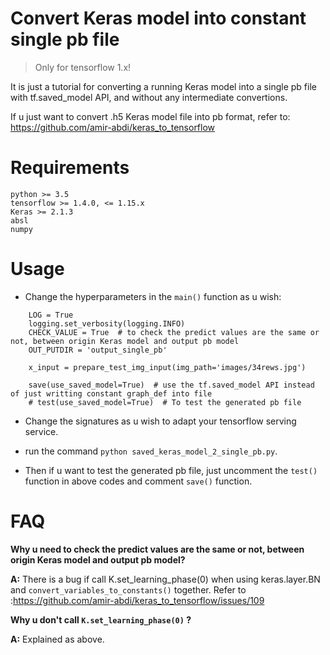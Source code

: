 # Convert Keras model into constant single pb file

> Only for tensorflow 1.x!

It is just a tutorial for converting a running Keras model into a single pb file with tf.saved_model API, and without any intermediate convertions.

If u just want to convert .h5 Keras model file into pb format, refer to: https://github.com/amir-abdi/keras_to_tensorflow

# Requirements
```
python >= 3.5
tensorflow >= 1.4.0, <= 1.15.x
Keras >= 2.1.3
absl
numpy
```

# Usage
- Change the hyperparameters in the `main()` function as u wish:
```
    LOG = True
    logging.set_verbosity(logging.INFO)
    CHECK_VALUE = True  # to check the predict values are the same or not, between origin Keras model and output pb model
    OUT_PUTDIR = 'output_single_pb'
    
    x_input = prepare_test_img_input(img_path='images/34rews.jpg')

    save(use_saved_model=True)  # use the tf.saved_model API instead of just writting constant graph_def into file
    # test(use_saved_model=True)  # To test the generated pb file
```

- Change the signatures as u wish to adapt your tensorflow serving service.

- run the command `python saved_keras_model_2_single_pb.py`.

- Then if u want to test the generated pb file, just uncomment the `test()` function in above codes and comment `save()` function.

# FAQ
**Why u need to check the predict values are the same or not, between origin Keras model and output pb model?**

**A:** There is a bug if call K.set_learning_phase(0) when using keras.layer.BN and `convert_variables_to_constants()` together. Refer to :https://github.com/amir-abdi/keras_to_tensorflow/issues/109


**Why u don't call `K.set_learning_phase(0)` ?**

**A:** Explained as above.